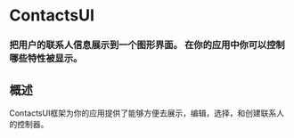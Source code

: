 # ContactsUI
### 把用户的联系人信息展示到一个图形界面。 在你的应用中你可以控制哪些特性被显示。
## 概述
ContactsUI框架为你的应用提供了能够方便去展示，编辑，选择，和创建联系人的控制器。

